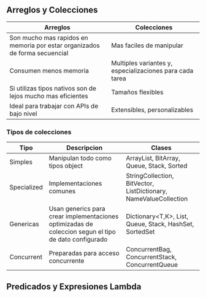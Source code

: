 ## Arreglos y Colecciones

| Arreglos | Colecciones |
| --- | ----------- |
| Son mucho mas rapidos en memoria por estar organizados de forma secuencial | Mas faciles de manipular |
| Consumen menos memoria | Multiples variantes y, especializaciones para cada tarea |
| Si utilizas tipos nativos son de lejos mucho mas eficientes | Tamaños flexibles |
| Ideal para trabajar con APIs de bajo nivel | Extensibles, personalizables |

### Tipos de colecciones

| Tipo | Descripcion | Clases |
| --- | --- | --- |
| Simples | Manipulan todo como tipos object | ArrayList, BitArray, Queue, Stack, Sorted |
| Specialized | Implementaciones comunes | StringCollection, BitVector, ListDictionary, NameValueCollection |
| Genericas | Usan generics para crear implementaciones optimizadas de coleccion segun el tipo de dato configurado | Dictionary<T,K>, List<T>, Queue<T>, Stack<T>, HashSet<T>, SortedSet<T> |
| Concurrent | Preparadas para acceso concurrente | ConcurrentBag<T>, ConcurrentStack<T>, ConcurrentQueue<T> |

## Predicados y Expresiones Lambda


